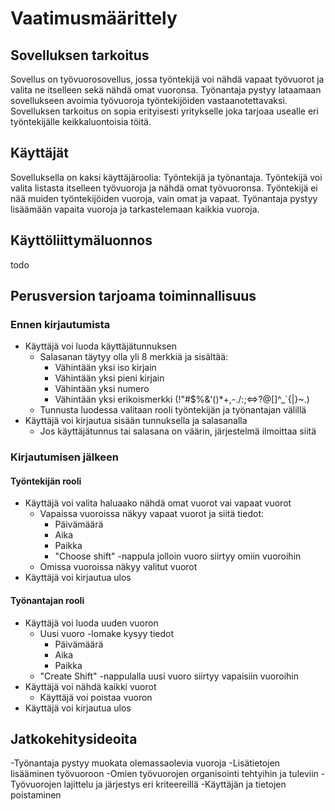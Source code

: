 # Vaatimusmäärittely
## Sovelluksen tarkoitus
Sovellus on työvuorosovellus, jossa työntekijä voi nähdä vapaat työvuorot ja valita ne itselleen sekä nähdä omat vuoronsa. Työnantaja pystyy lataamaan sovellukseen avoimia työvuoroja työntekijöiden vastaanotettavaksi. Sovelluksen tarkoitus on sopia erityisesti yritykselle joka tarjoaa usealle eri työntekijälle keikkaluontoisia töitä.

## Käyttäjät
Sovelluksella on kaksi käyttäjäroolia: Työntekijä ja työnantaja. Työntekijä voi valita listasta itselleen työvuoroja ja nähdä omat työvuoronsa. Työntekijä ei nää muiden työntekijöiden vuoroja, vain omat ja vapaat. Työnantaja pystyy lisäämään vapaita vuoroja ja tarkastelemaan kaikkia vuoroja.

## Käyttöliittymäluonnos
todo

## Perusversion tarjoama toiminnallisuus
### Ennen kirjautumista
- Käyttäjä voi luoda käyttäjätunnuksen
  - Salasanan täytyy olla yli 8 merkkiä ja sisältää:
    - Vähintään yksi iso kirjain
    - Vähintään yksi pieni kirjain
    - Vähintään yksi numero
    - Vähintään yksi erikoismerkki (!"#$%&'()*+,-./:;<=>?@[\]^_`{|}~.)
   - Tunnusta luodessa valitaan rooli työntekijän ja työnantajan välillä
- Käyttäjä voi kirjautua sisään tunnuksella ja salasanalla
  - Jos käyttäjätunnus tai salasana on väärin, järjestelmä ilmoittaa siitä
### Kirjautumisen jälkeen
#### Työntekijän rooli
- Käyttäjä voi valita haluaako nähdä omat vuorot vai vapaat vuorot
  - Vapaissa vuoroissa näkyy vapaat vuorot ja siitä tiedot:
    - Päivämäärä
    - Aika
    - Paikka
    - "Choose shift" -nappula jolloin vuoro siirtyy omiin vuoroihin
  - Omissa vuoroissa näkyy valitut vuorot
- Käyttäjä voi kirjautua ulos
#### Työnantajan rooli
- Käyttäjä voi luoda uuden vuoron
  - Uusi vuoro -lomake kysyy tiedot
    - Päivämäärä
    - Aika
    - Paikka
   - "Create Shift" -nappulalla uusi vuoro siirtyy vapaisiin vuoroihin
- Käyttäjä voi nähdä kaikki vuorot
  - Käyttäjä voi poistaa vuoron
- Käyttäjä voi kirjautua ulos

## Jatkokehitysideoita
-Työnantaja pystyy muokata olemassaolevia vuoroja
-Lisätietojen lisääminen työvuoroon
-Omien työvuorojen organisointi tehtyihin ja tuleviin
-Työvuorojen lajittelu ja järjestys eri kriteereillä
-Käyttäjän ja tietojen poistaminen


  
